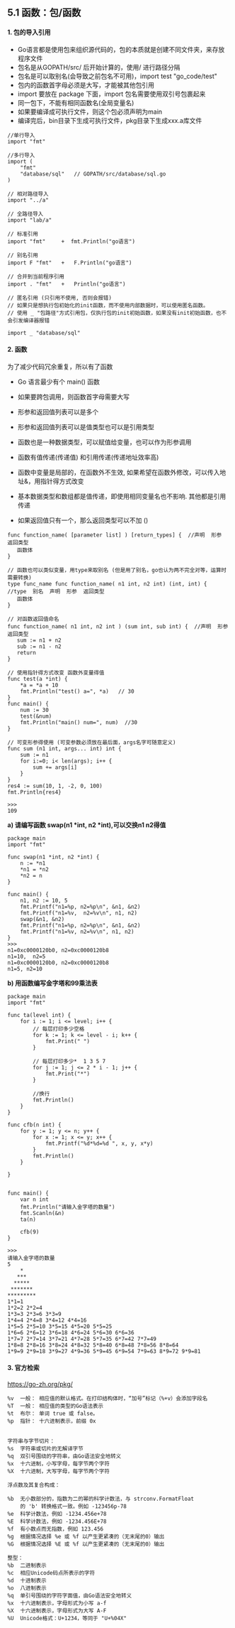 ## 5.1 函数：包/函数


#### 1. 包的导入引用

* Go语言都是使用包来组织源代码的，包的本质就是创建不同文件夹，来存放程序文件
* 包名是从GOPATH/src/ 后开始计算的，使用/ 进行路径分隔
* 包名是可以取别名(会导致之前包名不可用)，import test "go_code/test"
* 包内的函数首字母必须是大写，才能被其他包引用
* import 要放在 package 下面，import 包名需要使用双引号包裹起来
* 同一包下，不能有相同函数名(全局变量名)
* 如果要编译成可执行文件，则这个包必须声明为main
* 编译完后，bin目录下生成可执行文件，pkg目录下生成xxx.a库文件

```
//单行导入
import "fmt"

//多行导入
import (
    "fmt"
    "database/sql"   // GOPATH/src/database/sql.go
)

// 相对路径导入
import "../a"

// 全路径导入
import "lab/a"

// 标准引用
import "fmt"     +  fmt.Println("go语言")

// 别名引用
import F "fmt"   +   F.Println("go语言")

// 合并到当前程序引用
import . "fmt"   +   Println("go语言")

// 匿名引用 (只引用不使用, 否则会报错)
// 如果只是想执行包初始化的init函数，而不使用内部数据时，可以使用匿名函数。
// 使用 _ "包路径"方式引用包，仅执行包的init初始函数，如果没有init初始函数，也不会引发编译器报错

import _ "database/sql"
```




#### 2. 函数

为了减少代码冗余重复，所以有了函数     

* Go 语言最少有个 main() 函数
* 如果要跨包调用，则函数首字母需要大写
* 形参和返回值列表可以是多个   
* 形参和返回值列表可以是值类型也可以是引用类型
* 函数也是一种数据类型，可以赋值给变量，也可以作为形参调用

* 函数有值传递(传递值) 和引用传递(传递地址效率高)
* 函数中变量是局部的，在函数外不生效, 如果希望在函数外修改，可以传入地址&，用指针得方式改变

* 基本数据类型和数组都是值传递，即使用相同变量名也不影响. 其他都是引用传递
* 如果返回值只有一个，那么返回类型可以不加 ()

```
func function_name( [parameter list] ) [return_types] {  //声明  形参  返回类型 
   函数体
}

// 函数也可以类似变量，用type来取别名 (但是用了别名，go也认为两不完全对等，运算时需要转换)
type func_name func function_name( n1 int, n2 int) (int, int) {        //type  别名  声明  形参  返回类型 
   函数体
}

// 对函数返回值命名
func function_name( n1 int, n2 int ) (sum int, sub int) {  //声明  形参  返回类型 
   sum := n1 + n2
   sub := n1 - n2
   return 
}

// 使用指针得方式改变 函数外变量得值
func test(a *int) {
    *a = *a + 10
    fmt.Println("test() a=", *a)   // 30
}
func main() {
    num := 30
    test(&num)
    fmt.Println("main() num=", num)  //30
}

// 可变形参得使用 (可变参数必须放在最后面，args名字可随意定义)
func sum (n1 int, args... int) int {
    sum := n1
    for i:=0; i< len(args); i++ {
        sum += args[i]      
    }
}
res4 := sum(10, 1, -2, 0, 100)
fmt.Println{res4}

>>>
109
```

**a) 请编写函数 swap(n1 \*int, n2 \*int),可以交换n1 n2得值**   

```
package main
import "fmt"

func swap(n1 *int, n2 *int) {
    n := *n1
    *n1 = *n2
    *n2 = n
}

func main() {
    n1, n2 := 10, 5
    fmt.Printf("n1=%p, n2=%p\n", &n1, &n2)
    fmt.Printf("n1=%v,  n2=%v\n", n1, n2)
    swap(&n1, &n2)
    fmt.Printf("n1=%p, n2=%p\n", &n1, &n2)
    fmt.Printf("n1=%v, n2=%v\n", n1, n2)
}
>>>
n1=0xc0000120b0, n2=0xc0000120b8
n1=10,  n2=5
n1=0xc0000120b0, n2=0xc0000120b8
n1=5, n2=10
```
**b) 用函数编写金字塔和99乘法表**  
```
package main
import "fmt"

func ta(level int) {
    for i := 1; i <= level; i++ {
        // 每层打印多少空格
        for k := 1; k <= level - i; k++ {
            fmt.Print(" ")
        }

        // 每层打印多少*  1 3 5 7
        for j := 1; j <= 2 * i - 1; j++ {
            fmt.Print("*")
        }

        //换行
        fmt.Println()
    }
} 

func cfb(n int) {
    for y := 1; y <= n; y++ {
        for x := 1; x <= y; x++ {
            fmt.Printf("%d*%d=%d ", x, y, x*y)
        }
        fmt.Println()
    }

}


func main() {
    var n int
    fmt.Println("请输入金字塔的数量")
    fmt.Scanln(&n)
    ta(n)

    cfb(9)
}

>>>
请输入金字塔的数量
5
    *
   ***
  *****
 *******
*********
1*1=1 
1*2=2 2*2=4 
1*3=3 2*3=6 3*3=9 
1*4=4 2*4=8 3*4=12 4*4=16 
1*5=5 2*5=10 3*5=15 4*5=20 5*5=25 
1*6=6 2*6=12 3*6=18 4*6=24 5*6=30 6*6=36 
1*7=7 2*7=14 3*7=21 4*7=28 5*7=35 6*7=42 7*7=49 
1*8=8 2*8=16 3*8=24 4*8=32 5*8=40 6*8=48 7*8=56 8*8=64 
1*9=9 2*9=18 3*9=27 4*9=36 5*9=45 6*9=54 7*9=63 8*9=72 9*9=81 
```


#### 3. 官方检索

<https://go-zh.org/pkg/>

```
%v	一般： 相应值的默认格式。在打印结构体时，“加号”标记（%+v）会添加字段名
%T	一般： 相应值的类型的Go语法表示
%t	布尔： 单词 true 或 false。
%p	指针： 十六进制表示，前缀 0x


字符串与字节切片：
%s	字符串或切片的无解译字节
%q	双引号围绕的字符串，由Go语法安全地转义
%x	十六进制，小写字母，每字节两个字符
%X	十六进制，大写字母，每字节两个字符

浮点数及其复合构成：

%b	无小数部分的，指数为二的幂的科学计数法，与 strconv.FormatFloat
	的 'b' 转换格式一致。例如 -123456p-78
%e	科学计数法，例如 -1234.456e+78
%E	科学计数法，例如 -1234.456E+78
%f	有小数点而无指数，例如 123.456
%g	根据情况选择 %e 或 %f 以产生更紧凑的（无末尾的0）输出
%G	根据情况选择 %E 或 %f 以产生更紧凑的（无末尾的0）输出

整型：
%b	二进制表示
%c	相应Unicode码点所表示的字符
%d	十进制表示
%o	八进制表示
%q	单引号围绕的字符字面值，由Go语法安全地转义
%x	十六进制表示，字母形式为小写 a-f
%X	十六进制表示，字母形式为大写 A-F
%U	Unicode格式：U+1234，等同于 "U+%04X"


```

